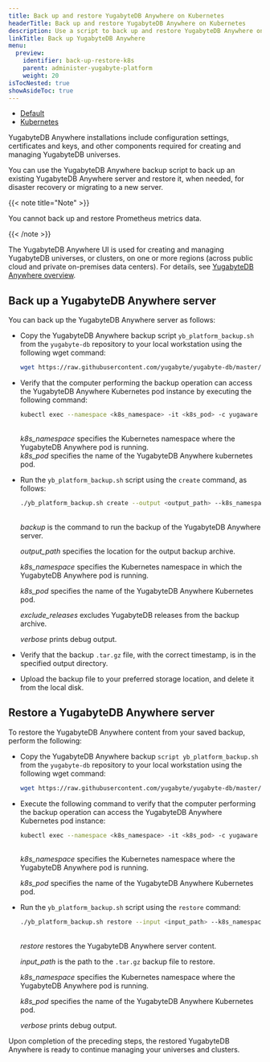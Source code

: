 ```yaml
---
title: Back up and restore YugabyteDB Anywhere on Kubernetes
headerTitle: Back up and restore YugabyteDB Anywhere on Kubernetes
description: Use a script to back up and restore YugabyteDB Anywhere on Kubernetes.
linkTitle: Back up YugabyteDB Anywhere
menu:
  preview:
    identifier: back-up-restore-k8s
    parent: administer-yugabyte-platform
    weight: 20
isTocNested: true
showAsideToc: true
---
```


<ul class="nav nav-tabs-alt nav-tabs-yb">
  <li >
    <a href="../back-up-restore-yp/" class="nav-link">
      <i class="fas fa-cloud"></i>
      Default
    </a>
  </li>

  <li>
    <a href="../back-up-restore-k8s/" class="nav-link active">
      <i class="fas fa-cubes" aria-hidden="true"></i>
      Kubernetes
    </a>
  </li>
</ul>

YugabyteDB Anywhere installations include configuration settings, certificates and keys, and other components required for creating and managing YugabyteDB universes.

You can use the YugabyteDB Anywhere backup script to back up an existing YugabyteDB Anywhere server and restore it, when needed, for disaster recovery or migrating to a new server.

{{< note title="Note" >}}

You cannot back up and restore Prometheus metrics data.

{{< /note >}}

The YugabyteDB Anywhere UI is used for creating and managing YugabyteDB universes, or clusters, on one or more regions (across public cloud and private on-premises data centers). For details, see [YugabyteDB Anywhere overview](/preview/yugabyte-platform/overview/).

## Back up a YugabyteDB Anywhere server

You can back up the YugabyteDB Anywhere server as follows:

- Copy the YugabyteDB Anywhere backup script `yb_platform_backup.sh` from the `yugabyte-db` repository to your local workstation using the following wget command:

  ```sh
  wget https://raw.githubusercontent.com/yugabyte/yugabyte-db/master/managed/devops/bin/yb_platform_backup.sh
  ```

- Verify that the computer performing the backup operation can access the YugabyteDB Anywhere Kubernetes pod instance by executing the following command:

  ```sh
  kubectl exec --namespace <k8s_namespace> -it <k8s_pod> -c yugaware -- cat /opt/yugabyte/yugaware/README.md
  ```

  <br>*k8s_namespace* specifies the Kubernetes namespace where the YugabyteDB Anywhere pod is running.<br>
  *k8s_pod* specifies the name of the YugabyteDB Anywhere kubernetes pod.

- Run the `yb_platform_backup.sh` script using the `create` command, as follows:

  ```sh
  ./yb_platform_backup.sh create --output <output_path> --k8s_namespace <k8s_namespace> --k8s_pod <k8s_pod> [--exclude_releases --verbose]
  ```

  <br>*backup* is the command to run the backup of the YugabyteDB Anywhere server.<br>

  *output_path* specifies the location for the output backup archive.<br>

  *k8s_namespace* specifies the Kubernetes namespace in which the YugabyteDB Anywhere pod is running.<br>

  *k8s_pod* specifies the name of the YugabyteDB Anywhere Kubernetes pod.<br>

  *exclude_releases* excludes YugabyteDB releases from the backup archive.<br>

  *verbose* prints debug output.<br>

- Verify that the backup `.tar.gz` file, with the correct timestamp, is in the specified output directory.

- Upload the backup file to your preferred storage location, and delete it from the local disk.

## Restore a YugabyteDB Anywhere server

To restore the YugabyteDB Anywhere content from your saved backup, perform the following:

- Copy the YugabyteDB Anywhere backup `script yb_platform_backup.sh` from the `yugabyte-db` repository to your local workstation using the following wget command:

    ```sh
    wget https://raw.githubusercontent.com/yugabyte/yugabyte-db/master/managed/devops/bin/yb_platform_backup.sh
    ```

- Execute the following command to verify that the computer performing the backup operation can access the YugabyteDB Anywhere Kubernetes pod instance:

    ```sh
    kubectl exec --namespace <k8s_namespace> -it <k8s_pod> -c yugaware -- cat /opt/yugabyte/yugaware/README.md
    ```

    <br>*k8s_namespace* specifies the Kubernetes namespace where the YugabyteDB Anywhere pod is running.<br>

    *k8s_pod* specifies the name of the YugabyteDB Anywhere Kubernetes pod.

- Run the `yb_platform_backup.sh` script using the `restore` command:

    ```sh
    ./yb_platform_backup.sh restore --input <input_path> --k8s_namespace <k8s_namespace> --k8s_pod <k8s_pod> [--verbose]
    ```

    <br>*restore* restores the YugabyteDB Anywhere server content.<br>

    *input_path* is the path to the `.tar.gz` backup file to restore.<br>

    *k8s_namespace* specifies the Kubernetes namespace where the YugabyteDB Anywhere pod is running.<br>

    *k8s_pod* specifies the name of the YugabyteDB Anywhere Kubernetes pod.<br>

    *verbose* prints debug output.<br>

Upon completion of the preceding steps, the restored YugabyteDB Anywhere is ready to continue managing your universes and clusters.
